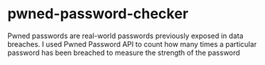 # pwned-password-checker

Pwned passwords are real-world passwords previously exposed in data breaches. I used Pwned Password API to count how many times a particular password has been breached to measure the strength of the password
